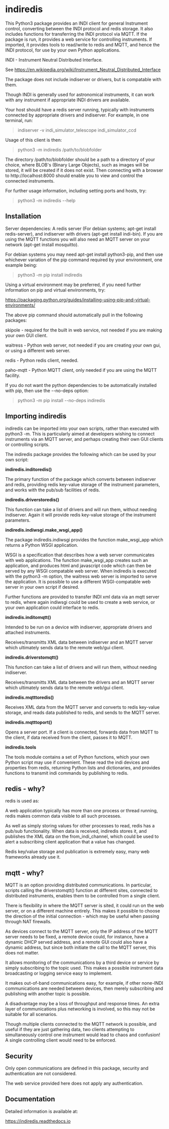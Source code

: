 # indiredis

This Python3 package provides an INDI client for general Instrument control, converting between the INDI protocol and redis storage. It also includes functions for transferring the INDI protocol via MQTT. If the package is run, it provides a web service for controlling instruments. If imported, it provides tools to read/write to redis and MQTT, and hence the INDI protocol, for use by your own Python applications.

INDI - Instrument Neutral Distributed Interface.

See https://en.wikipedia.org/wiki/Instrument_Neutral_Distributed_Interface

The package does not include indiserver or drivers, but is compatable with them.

Though INDI is generally used for astronomical instruments, it can work with any instrument if appropriate INDI drivers are available.

Your host should have a redis server running, typically with instruments connected by appropriate drivers and indiserver. For example, in one terminal, run:

> indiserver -v indi_simulator_telescope indi_simulator_ccd

Usage of this client is then:

> python3 -m indiredis /path/to/blobfolder


The directory /path/to/blobfolder should be a path to a directory of your choice, where BLOB's (Binary Large Objects), such as images will be stored, it will be created if it does not exist. Then connecting with a browser to http://localhost:8000 should enable you to view and control the connected instruments.

For further usage information, including setting ports and hosts, try:

> python3 -m indiredis --help


## Installation

Server dependencies: A redis server (For debian systems; apt-get install redis-server), and indiserver with drivers (apt-get install indi-bin). If you are using the MQTT functions you will also need an MQTT server on your network (apt-get install mosquitto). 

For debian systems you may need apt-get install python3-pip, and then use whichever variation of the pip command required by your environment, one example being:

> python3 -m pip install indiredis

Using a virtual environment may be preferred, if you need further information on pip and virtual environments, try:

https://packaging.python.org/guides/installing-using-pip-and-virtual-environments/

The above pip command should automatically pull in the following packages: 

skipole - required for the built in web service, not needed if you are making your own GUI client.

waitress - Python web server, not needed if you are creating your own gui, or using a different web server.

redis - Python redis client, needed.

paho-mqtt - Python MQTT client, only needed if you are using the MQTT facility.

If you do not want the python dependencies to be automatically installed with pip, then use the --no-deps option:

> python3 -m pip install --no-deps indiredis


## Importing indiredis

indiredis can be imported into your own scripts, rather than executed with python3 -m. This is particularly aimed at developers wishing to connect instruments via an MQTT server, and perhaps creating their own GUI clients or controlling scripts.

The indiredis package provides the following which can be used by your own script:


**indiredis.inditoredis()**

The primary function of the package which converts between indiserver and redis, providing redis key-value storage of the instrument parameters, and works with the pub/sub facilities of redis.


**indiredis.driverstoredis()**

This function can take a list of drivers and will run them, without needing indiserver. Again it will provide redis key-value storage of the instrument parameters.


**indiredis.indiwsgi.make_wsgi_app()**

The package indiredis.indiwsgi provides the function make_wsgi_app which returns a Python WSGI application.

WSGI is a specification that describes how a web server communicates with web applications. The function make_wsgi_app creates such an application, and produces html and javascript code which can then be served by any WSGI compatable web server. When indiredis is executed with the python3 -m option, the waitress web server is imported to serve the application. It is possible to use a different WSGI-compatable web server in your own script if desired.

Further functions are provided to transfer INDI xml data via an mqtt server to redis, where again indiwsgi could be used to create a web service, or your own application could interface to redis.


**indiredis.inditomqtt()**

Intended to be run on a device with indiserver, appropriate drivers and attached instruments.

Receives/transmitts XML data between indiserver and an MQTT server which ultimately sends data to the remote web/gui client.


**indiredis.driverstomqtt()**

This function can take a list of drivers and will run them, without needing indiserver.

Receives/transmitts XML data between the drivers and an MQTT server which ultimately sends data to the remote web/gui client.


**indiredis.mqtttoredis()**

Receives XML data from the MQTT server and converts to redis key-value storage, and reads data published to redis, and sends to the MQTT server.


**indiredis.mqtttoport()**

Opens a server port. If a client is connected, forwards data from MQTT to the client, if data received from the client, passes it to MQTT.


**indiredis.tools**

The tools module contains a set of Python functions, which your own Python script may use if convenient. These read the indi devices and properties from redis, returning Python lists and dictionaries, and provides functions to transmit indi commands by publishing to redis.


## redis - why?

redis is used as:

A web application typically has more than one process or thread running, redis makes common data visible to all such processes.

As well as simply storing values for other processes to read, redis has a pub/sub functionality. When data is received, indiredis stores it, and publishes the XML data on the from_indi_channel, which could be used to alert a subscribing client application that a value has changed.

Redis key/value storage and publication is extremely easy, many web frameworks already use it.

## mqtt - why?

MQTT is an option providing distributed communications. In particular, scripts calling the driverstomqtt() function at different sites,
connected to distributed instruments, enables them to be controlled from a single client.

There is flexibility in where the MQTT server is sited, it could run on the web server, or on a different machine entirely. This makes it possible to choose the direction of the initial connection - which may be useful when passing through NAT firewalls.

As devices connect to the MQTT server, only the IP address of the MQTT server needs to be fixed, a remote device could, for instance, have a dynamic DHCP served address, and a remote GUI could also have a dynamic address, but since both initiate the call to the MQTT server, this does not matter.

It allows monitoring of the communications by a third device or service by simply subscribing to the topic used. This makes a possible instrument data broadcasting or logging service easy to implement.

It makes out-of-band communications easy, for example, if other none-INDI communications are needed between devices, then merely subscribing and publishing with another topic is possible.

A disadvantage may be a loss of throughput and response times. An extra layer of communications plus networking is involved, so this may not be suitable for all scenarios.

Though multiple clients connected to the MQTT network is possible, and useful if they are just gathering data, two clients attempting to simultaneously control one instrument would lead to chaos and confusion! A single controlling client would need to be enforced. 

## Security

Only open communications are defined in this package, security and authentication are not considered.

The web service provided here does not apply any authentication.

## Documentation

Detailed information is available at:

https://indiredis.readthedocs.io


